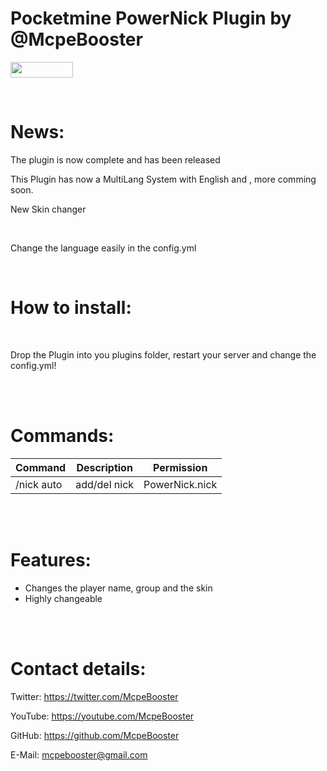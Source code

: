 <H1>Pocketmine PowerNick Plugin by @McpeBooster</H1>

[<img src="https://img.shields.io/badge/Poggit-view-brightgreen.svg" width="100" height="25" />](https://poggit.pmmp.io/ci/McpeBooster/PowerNick-McpeBooster/PowerNick-McpeBooster)

<br>

<H1>News:</H1>

The plugin is now complete and has been released

This Plugin has now a MultiLang System with English and , more comming soon.

New Skin changer

<br>

Change the language easily in the config.yml

<br>

<H1>How to install:</H1>

<br>

Drop the Plugin into you plugins folder, restart your server and change the config.yml!

<br>

<br>

<H1>Commands:</H1>

| Command | Description | Permission |
| --- | --- | --- |
| /nick auto | add/del nick | PowerNick.nick |

<br>

<br>

<H1>Features:</H1>

- Changes the player name, group and the skin
- Highly changeable

<br>

<br>

<H1>Contact details:</H1>

Twitter: https://twitter.com/McpeBooster

YouTube: https://youtube.com/McpeBooster

GitHub: https://github.com/McpeBooster

E-Mail: mcpebooster@gmail.com
